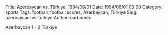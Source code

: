 Title: Azerbaycan vs. Türkiye, 1994/06/01
Date: 1994/06/01 00:00
Category: sports
Tags: football, football scores, Azerbaycan, Türkiye
Slug: azerbaycan-vs-turkiye
Author: carbonero


Azerbaycan 1 - 2 Türkiye
